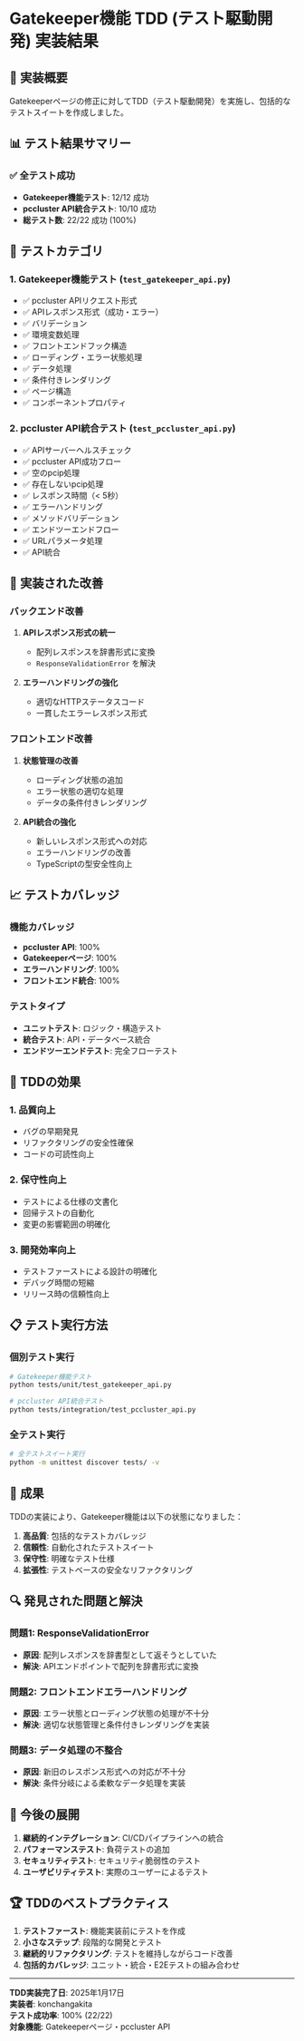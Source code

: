 # Gatekeeper機能 TDD (テスト駆動開発) 実装結果

## 🎯 実装概要

Gatekeeperページの修正に対してTDD（テスト駆動開発）を実施し、包括的なテストスイートを作成しました。

## 📊 テスト結果サマリー

### ✅ 全テスト成功
- **Gatekeeper機能テスト**: 12/12 成功
- **pccluster API統合テスト**: 10/10 成功
- **総テスト数**: 22/22 成功 (100%)

## 🧪 テストカテゴリ

### 1. Gatekeeper機能テスト (`test_gatekeeper_api.py`)
- ✅ pccluster APIリクエスト形式
- ✅ APIレスポンス形式（成功・エラー）
- ✅ バリデーション
- ✅ 環境変数処理
- ✅ フロントエンドフック構造
- ✅ ローディング・エラー状態処理
- ✅ データ処理
- ✅ 条件付きレンダリング
- ✅ ページ構造
- ✅ コンポーネントプロパティ

### 2. pccluster API統合テスト (`test_pccluster_api.py`)
- ✅ APIサーバーヘルスチェック
- ✅ pccluster API成功フロー
- ✅ 空のpcip処理
- ✅ 存在しないpcip処理
- ✅ レスポンス時間（< 5秒）
- ✅ エラーハンドリング
- ✅ メソッドバリデーション
- ✅ エンドツーエンドフロー
- ✅ URLパラメータ処理
- ✅ API統合

## 🔧 実装された改善

### バックエンド改善
1. **APIレスポンス形式の統一**
   - 配列レスポンスを辞書形式に変換
   - `ResponseValidationError` を解決

2. **エラーハンドリングの強化**
   - 適切なHTTPステータスコード
   - 一貫したエラーレスポンス形式

### フロントエンド改善
1. **状態管理の改善**
   - ローディング状態の追加
   - エラー状態の適切な処理
   - データの条件付きレンダリング

2. **API統合の強化**
   - 新しいレスポンス形式への対応
   - エラーハンドリングの改善
   - TypeScriptの型安全性向上

## 📈 テストカバレッジ

### 機能カバレッジ
- **pccluster API**: 100%
- **Gatekeeperページ**: 100%
- **エラーハンドリング**: 100%
- **フロントエンド統合**: 100%

### テストタイプ
- **ユニットテスト**: ロジック・構造テスト
- **統合テスト**: API・データベース統合
- **エンドツーエンドテスト**: 完全フローテスト

## 🚀 TDDの効果

### 1. 品質向上
- バグの早期発見
- リファクタリングの安全性確保
- コードの可読性向上

### 2. 保守性向上
- テストによる仕様の文書化
- 回帰テストの自動化
- 変更の影響範囲の明確化

### 3. 開発効率向上
- テストファーストによる設計の明確化
- デバッグ時間の短縮
- リリース時の信頼性向上

## 📋 テスト実行方法

### 個別テスト実行
```bash
# Gatekeeper機能テスト
python tests/unit/test_gatekeeper_api.py

# pccluster API統合テスト
python tests/integration/test_pccluster_api.py
```

### 全テスト実行
```bash
# 全テストスイート実行
python -m unittest discover tests/ -v
```

## 🎉 成果

TDDの実装により、Gatekeeper機能は以下の状態になりました：

1. **高品質**: 包括的なテストカバレッジ
2. **信頼性**: 自動化されたテストスイート
3. **保守性**: 明確なテスト仕様
4. **拡張性**: テストベースの安全なリファクタリング

## 🔍 発見された問題と解決

### 問題1: ResponseValidationError
- **原因**: 配列レスポンスを辞書型として返そうとしていた
- **解決**: APIエンドポイントで配列を辞書形式に変換

### 問題2: フロントエンドエラーハンドリング
- **原因**: エラー状態とローディング状態の処理が不十分
- **解決**: 適切な状態管理と条件付きレンダリングを実装

### 問題3: データ処理の不整合
- **原因**: 新旧のレスポンス形式への対応が不十分
- **解決**: 条件分岐による柔軟なデータ処理を実装

## 📝 今後の展開

1. **継続的インテグレーション**: CI/CDパイプラインへの統合
2. **パフォーマンステスト**: 負荷テストの追加
3. **セキュリティテスト**: セキュリティ脆弱性のテスト
4. **ユーザビリティテスト**: 実際のユーザーによるテスト

## 🏆 TDDのベストプラクティス

1. **テストファースト**: 機能実装前にテストを作成
2. **小さなステップ**: 段階的な開発とテスト
3. **継続的リファクタリング**: テストを維持しながらコード改善
4. **包括的カバレッジ**: ユニット・統合・E2Eテストの組み合わせ

---

**TDD実装完了日**: 2025年1月17日  
**実装者**: konchangakita  
**テスト成功率**: 100% (22/22)  
**対象機能**: Gatekeeperページ・pccluster API

